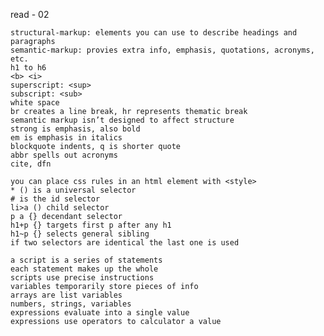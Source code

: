 read - 02

    structural-markup: elements you can use to describe headings and paragraphs
    semantic-markup: provies extra info, emphasis, quotations, acronyms, etc.
    h1 to h6
    <b> <i>
    superscript: <sup>
    subscript: <sub>
    white space
    br creates a line break, hr represents thematic break
    semantic markup isn’t designed to affect structure
    strong is emphasis, also bold
    em is emphasis in italics
    blockquote indents, q is shorter quote
    abbr spells out acronyms
    cite, dfn

    you can place css rules in an html element with <style>
    * () is a universal selector
    # is the id selector
    li>a () child selector
    p a {} decendant selector
    h1+p {} targets first p after any h1
    h1~p {} selects general sibling
    if two selectors are identical the last one is used

    a script is a series of statements
    each statement makes up the whole
    scripts use precise instructions
    variables temporarily store pieces of info
    arrays are list variables
    numbers, strings, variables
    expressions evaluate into a single value
    expressions use operators to calculator a value
